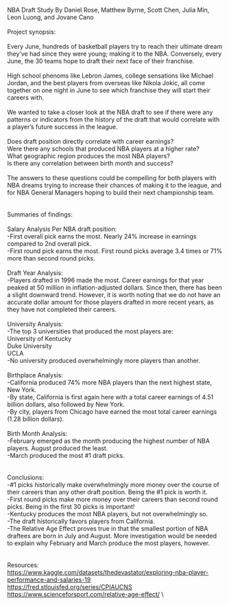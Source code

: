 NBA Draft Study
By Daniel Rose, Matthew Byrne, Scott Chen, Julia Min, Leon Luong, and Jovane Cano
\
\
Project synopsis:
\
\
Every June, hundreds of basketball players try to reach their ultimate dream they’ve had since they were young; making it to the NBA. 
Conversely, every June, the 30 teams hope to draft their next face of their franchise.\
\
High school phenoms like Lebron James, college sensations like Michael Jordan, and the best players from overseas like Nikola Jokic, all 
come together on one night in June to see which franchise they will start their careers with.\
\
We wanted to take a closer look at the NBA draft to see if there were any patterns or indicators from the history of the draft that would 
correlate with a player’s future success in the league.\
\
Does draft position directly correlate with career earnings?​\
Were there any schools that produced NBA players at a higher rate?\
What geographic region produces the most NBA players?\
Is there any correlation between birth month and success?\
\
The answers to these questions could be compelling for both players with NBA dreams trying to increase their chances of making it to the 
league, and for NBA General Managers hoping to build their next championship team.\
\
\
Summaries of findings:\
\
Salary Analysis Per NBA draft position:\
-First overall pick earns the most.  Nearly 24% increase in earnings compared to 2nd overall pick.\
-First round pick earns the most.  First round picks average 3.4 times or 71% more than second round picks.\
\
Draft Year Analysis:\
-Players drafted in 1996 made the most. Career earnings for that year peaked at 50 million in inflation-adjusted dollars. Since then, there 
has been a slight downward trend. However, it is worth noting that we do not have an accurate dollar amount for those players drafted in 
more recent years, as they have not completed their careers.\
\
University Analysis:\
-The top 3 universities that produced the most players are:\
University of Kentucky\
Duke University\
UCLA\
-No university produced overwhelmingly more players than another.\
\
Birthplace Analysis:\
-California produced 74% more NBA players than the next highest state, New York.\
-By state, California is first again here with a total career earnings of 4.51 billion dollars, also followed by New York.\
-By city, players from Chicago have earned the most total career earnings (1.28 billion dollars).\
\
Birth Month Analysis:\
-February emerged as the month producing the highest number of NBA players.  August produced the least.\
-March produced the most #1 draft picks.\
\
\
Conclusions:\
-#1 picks historically make overwhelmingly more money over the course of their careers than any other draft position.  Being the #1 pick is 
worth it.\
-First round picks make more money over their careers than second round picks.  Being in the first 30 picks is important!\
-Kentucky produces the most NBA players, but not overwhelmingly so.\
-The draft historically favors players from California.\
-The Relative Age Effect proves true in that the smallest portion of NBA draftees are born in July and August.  More investigation would be 
needed to explain why February and March produce the most players, however.\
\
\
Resources:\
https://www.kaggle.com/datasets/thedevastator/exploring-nba-player-performance-and-salaries-19 \
https://fred.stlouisfed.org/series/CPIAUCNS \
https://www.scienceforsport.com/relative-age-effect/ \
